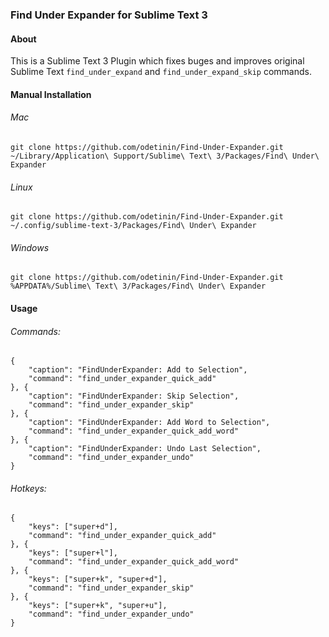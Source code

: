 ### Find Under Expander for Sublime Text 3

#### About
This is a Sublime Text 3 Plugin which fixes buges and improves original Sublime Text `find_under_expand` and `find_under_expand_skip` commands.

#### Manual Installation

###### Mac

    git clone https://github.com/odetinin/Find-Under-Expander.git ~/Library/Application\ Support/Sublime\ Text\ 3/Packages/Find\ Under\ Expander

###### Linux

    git clone https://github.com/odetinin/Find-Under-Expander.git ~/.config/sublime-text-3/Packages/Find\ Under\ Expander

###### Windows

    git clone https://github.com/odetinin/Find-Under-Expander.git %APPDATA%/Sublime\ Text\ 3/Packages/Find\ Under\ Expander

#### Usage

###### Commands:

    {
        "caption": "FindUnderExpander: Add to Selection",
        "command": "find_under_expander_quick_add"
    }, {
        "caption": "FindUnderExpander: Skip Selection",
        "command": "find_under_expander_skip"
    }, {
        "caption": "FindUnderExpander: Add Word to Selection",
        "command": "find_under_expander_quick_add_word"
    }, {
        "caption": "FindUnderExpander: Undo Last Selection",
        "command": "find_under_expander_undo"
    }

###### Hotkeys:

    {
        "keys": ["super+d"],
        "command": "find_under_expander_quick_add"
    }, {
        "keys": ["super+l"],
        "command": "find_under_expander_quick_add_word"
    }, {
        "keys": ["super+k", "super+d"],
        "command": "find_under_expander_skip"
    }, {
        "keys": ["super+k", "super+u"],
        "command": "find_under_expander_undo"
    }

